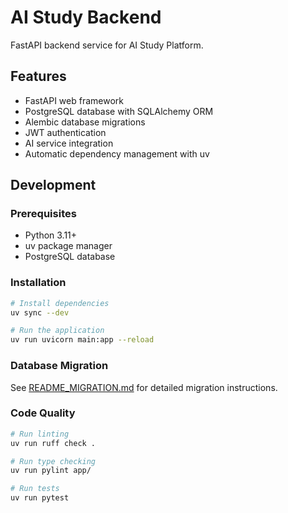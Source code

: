 # AI Study Backend

FastAPI backend service for AI Study Platform.

## Features

- FastAPI web framework
- PostgreSQL database with SQLAlchemy ORM
- Alembic database migrations
- JWT authentication
- AI service integration
- Automatic dependency management with uv

## Development

### Prerequisites

- Python 3.11+
- uv package manager
- PostgreSQL database

### Installation

```bash
# Install dependencies
uv sync --dev

# Run the application
uv run uvicorn main:app --reload
```

### Database Migration

See [README_MIGRATION.md](README_MIGRATION.md) for detailed migration instructions.

### Code Quality

```bash
# Run linting
uv run ruff check .

# Run type checking
uv run pylint app/

# Run tests
uv run pytest
```